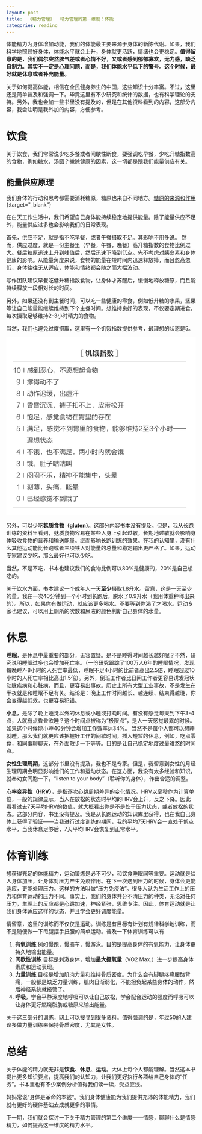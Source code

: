```yaml
---
layout: post
title:  《精力管理》  精力管理的第一维度：体能
categories: reading
---
```


体能精力为身体增加动能，我们的体能最主要来源于身体的新陈代谢。如果，我们科学地照顾好身体，体能水平就会上升，身体就更活跃，情绪也会更稳定。**值得留意的是，我们偶尔突然脾气差或者心情不好，又或者感到郁郁寡欢，无力感，缺乏自制力。其实不一定是心理问题，而是，我们体能水平低下的警号。这个时候，最好就是休息或者补充能量。**

关于如何提高体能，相信在全民健身养生的中国，这些知识十分丰富。不过，这里还是简单普及和强调一下。毕竟这里有不少研究和统计的数据，也有科学理论的支持。另外，我也会加一些书里没有提及的，但是在其他资料看到的内容，这部分内容，我会注明是我外加的内容，方便参考。

# 饮食

关于饮食，我们常常说少吃多餐或者间歇性断食，要强调吃早餐，少吃升糖指数高的食物，例如糖水，汤圆？撇除健康的因素，这一切都是跟我们能量供应有关。

## 能量供应原理

我们身体的行动和思考都需要消耗糖原，糖原也来自不同地方。[糖原的来源和作用](https://chatgpt.com/share/6797efbd-cb38-800c-a4e1-eb003654e9f2){:target="_blank"}

在白天工作生活中，我们希望自己身体能持续稳定地提供能量。除了能量供应不足外，能量供应过多也会影响我们的日常表现。

首先，供应不足，就是指不吃早餐，或者午餐摄取不足。其影响不用多说。
然而，供应过度，就是一份主餐里（早餐，午餐，晚餐）高升糖指数的食物比例过大。餐后糖原迅速上升到峰值后，然后迅速下降到低点。先不考虑对胰岛素和身体健康的影响。从能量角度来说，食物的能量在短时间内迅速释放掉，而且忽高忽低，身体往往无从适应，体能和情绪都会随之而大幅波动。

写作团队建议早餐吃低升糖指数食物，让身体才苏醒后，缓慢地释放糖原，而且能持续释放一段相对长的时间。

另外，如果还没有到主餐时间，可以吃一些健康的零食，例如低升糖的水果，坚果等让自己能量能继续维持到下个主餐时间。想维持良好的表现，不仅要定期进食，每次摄取足够维持2-3小时精力的食物。

当然，我们也避免过度摄取，这里有一个饥饿指数提供参考，最理想的状态是5。

![精力管理-饥饿指数.png](/assets/%E7%B2%BE%E5%8A%9B%E7%AE%A1%E7%90%86-%E9%A5%A5%E9%A5%BF%E6%8C%87%E6%95%B0.png)

另外，可以少吃**麸质食物（gluten）**。这部分内容书本没有提及。但是，我从长跑训练的资料里看到，麸质食物容易在某些人身上引起过敏，长期地过敏就会影响身体吸收食物的营养和输送能量。继而影响长跑训练的效果。在我的认知里，没有什么其他运动能比长跑或者三项铁人对能量的总量和稳定输出更严格了。如果，运动专家建议少吃，那么最好也可以少吃。

当然，不是不吃，书本也建议我们的食物比例可以80%是健康的，20%是自己想吃的。

关于饮水方面，书本建议一个成年人一天**至少**摄取1.8升水。留意，这是一天至少的量。我在一次40分钟到一个小时到长跑后，脱水了0.9升水（我用体重秤称出来的）。所以，如果你有做运动，就应该更多喝水。不要等到你渴了才喝水。运动专家也建议，可以用上厕所的次数和尿液的颜色判断自己身体的水量。


# 休息

**睡眠**，是休息中最重要的部分，无容置疑。是不是睡得时间越长越好呢？不然，研究说明睡眠过多也会增加死亡率。（一份研究跟踪了100万人6年的睡眠情况，发现每晚睡7-8小时的人死亡率最低，睡眠不足4小时的比前者高出2.5倍，睡眠超过10小时的人死亡率相比高出1.5倍）。另外，倒班工作者比日间工作者更容易诱发冠状动脉疾病和心脏病，而且，更容易出事故。历史上所有大型工业事故，不是发生在半夜就是和睡眠不足有关。结论是：晚上工作时间越长、越连续、结束得越晚，你会变得越低效，也更容易犯错。

**小息**，是除了晚上睡觉以外的休息或小睡或打盹时间。有没有感觉每天到下午3-4点，人就有点昏昏欲睡？这个时间点被称为“极限点”，是人一天感觉最累的时候。如果这个时候能小睡40分钟会增加工作效率达34%。 当然不是每个人都可以想睡就睡。那么我们就更应该把握好工作的间歇时间，插入短暂的休息，例如，吃点零食，和同事聊聊天，在外面散步一下等等。目的是让自己稳定地度过最难熬的时间点。 

**女性生理周期**，这部分书里没有提及，我也不是专家。但是，我留意到女性的月经生理周期会明显影响她们的工作和运动状态。在这方面，我没有太多经验和知识，就奉劝女同胞一下，“listen to your body”（聆听你的身体），作出合适的调整。

**心率变异性（HRV）**，是指逐次心跳周期差异的变化情况。HRV以毫秒作为计算单位，一般的规律显示，当人在放松的状态时平均的HRV会上升，反之下降。因此看看过去7天平均HRV的数值，就大概看出你是不是处于压力状态，或者放松的状态。这部分内容，书里没有提及。我是从长跑运动的知识库里获得，也在我自己身体上获得了验证——当我进行过度训练的期间，我的平均7天HRV会一直处于低点水平，当我休息足够后，7天平均HRV会恢复到正常水平。

# 体育训练

想获得充足的体能精力，运动锻炼是必不可少，和饮食睡眠同等重要。运动就是给人身体加压，让身体对压力产生免疫作用。在下一次遇到压力的时候，身体会更能适应，更能处理压力。这样的方法叫做“压力免疫法”。很多人认为生活工作上的压力和体育运动的压力不同。事实上，我们的身体并分不清压力的种类，无论对任何压力，生理上的反应都是心跳加速，神经紧张，思维专注。因此，体育运动就是让我们身体适应这样的状态，并且学会更好调度能量。

请留意，这里的训练而不仅仅是运动。训练是有目标有计划有规律科学地训练，而不是随便做一下甩腿摆手扭腰的简单运动。普及一下体育训练可以有

1. **有氧训练** 例如慢跑，慢骑车，慢游泳。目的是提高身体的有氧能力，让身体更持久地输出能量。
2. **间歇性训练** 目标是刺激身体，增加**最大摄氧量**（VO2 Max.）进一步提高身体素质和运动表现。
3. **力量训练** 目标是增加肌肉力量和维持骨质密度。为什么会有脚腿疼痛腰酸背痛，一般都是缺乏力量训练，肌肉日渐弱化，不能担负起某些身体的动作，然后神经系统就报警了。
4. **呼吸**，学会平静深度地呼吸可以让自己放松，学会配合运动的强度而呼吸可以让身体更好燃烧脂肪或糖原来输出能量。

关于这三部分的训练，网上可以搜寻到很多资料。值得强调的是，年过50的人建议多做力量训练来保持骨质密度，尤其是女性。


# 总结

关于体能的精力就无非是**饮食**、**休息**、**运动**。大体上每个人都能理解。当然这本书提出更多知识要点，提高我们的认知力，让我们更好执行各项给自己身体的“任务”。书本里也有不少案例分析值得我们读一读，受益匪浅。

妈妈常说“身体是革命的本钱”。我们身体健康能为我们提供充沛的体能精力，我们就有更好的硬件基础去成就更多的事情。

下一期，我们就会探讨一下关于精力管理的第二个维度——情感，聊聊什么是情感精力，如何提高这一维度的精力水平。
<!--stackedit_data:
eyJoaXN0b3J5IjpbOTc4NzgyMzY3LC02NTg0MjgwNzIsOTgwMj
A2NTMzLDU5MDcxMDI4MSwxMTEyNzUwMjk4LDQ2NzY2MjQwNSwt
MTMxODgwNzk5NywxNjgwMjY1NTA3XX0=
-->